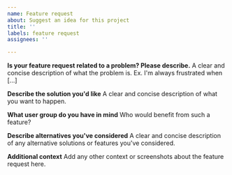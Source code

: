 ```yaml
---
name: Feature request
about: Suggest an idea for this project
title: ''
labels: feature request
assignees: ''

---
```


**Is your feature request related to a problem? Please describe.**
A clear and concise description of what the problem is. Ex. I'm always frustrated when [...]

**Describe the solution you'd like**
A clear and concise description of what you want to happen.

**What user group do you have in mind** 
Who would benefit from such a feature?

**Describe alternatives you've considered**
A clear and concise description of any alternative solutions or features you've considered.

**Additional context**
Add any other context or screenshots about the feature request here.
